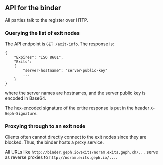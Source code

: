 ## API for the binder

All parties talk to the register over HTTP.

### Querying the list of exit nodes

The API endpoint is `GET /exit-info`. The response is:

    {
        "Expires": "ISO 8601",
        "Exits":
        {
            "server-hostname": "server-public-key"
            ...
        }
    }

where the server names are hostnames, and the server public key is encoded in Base64.

The hex-encoded signature of the entire response is put in the header `X-Geph-Signature`.

### Proxying through to an exit node

Clients often cannot directly connect to the exit nodes since they are blocked. Thus, the binder hosts a proxy service.

All URLs like `http://binder.geph.io/exits/noram.exits.geph.ch/...` serve as reverse proxies to `http://noram.exits.geph.io/...`.
